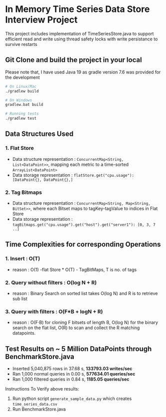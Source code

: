 # In Memory Time Series Data Store Interview Project

This project includes implementation of TimeSeriesStore.java to support efficient read and write using thread safety locks with write persistance to survive restarts

## Git Clone and build the project in your local

Please note that, I have used Java 19 as gradle version 7.6 was provided for the development

```bash
# On Linux/Mac
./gradlew build

# On Windows
gradlew.bat build

# Running tests
./gradlew test
```

## Data Structures Used
### 1. Flat Store
  - Data structure representation : `ConcurrentMap<String, List<DataPoint>>`, mapping each metric to a time-sorted `ArrayList<DataPoint>`
  - Data storage representation : `flatStore.get("cpu.usage"): [DataPoint{}, DataPoint{},]`
### 2. Tag Bitmaps
  - Data structure representation : `ConcurrentMap<String, Map<String, BitSet>>`, where each Bitset maps to tagKey-tagValue to indices in Flat Store
  - Data storage representation : `tagBitmaps.get("cpu.usage").get("host").get("server1"): [0, 3, 7 ..]`
   

## Time Complexities for corresponding Operations
### 1. Insert : O(T) 
  - reason : O(1) -flat Store * O(T) - TagBitMaps, T is no. of tags
### 2. Query without filters : O(log N + R)
  - reason : Binary Search on sorted list takes O(log N) and R is to retrieve sub list
### 3. Query with filters : O(F*B + logN + R)
  - reason : O(F·B) for cloning F bitsets of length B, O(log N) for the binary search on the flat list, O(R) to scan and collect the R matching datapoints.


## Test Results on ~ 5 Million DataPoints through BenchmarkStore.java

- Inserted 5,040,875 rows in 37.68 s, **133793.03 writes/sec**
- Ran 1,000 normal queries in 0.00 s, **577634.01 queries/sec**
- Ran 1,000 filtered queries in 0.84 s, **1185.05 queries/sec**

Instructions To Verify above results: 
1. Run python script `generate_sample_data.py` which creates `time_series_data.csv`
2. Run BenchmarkStore.java 
